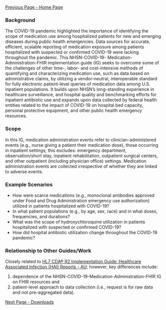 [Previous Page - Home Page](index.html)

### Background
The COVID-19 pandemic highlighted the importance of identifying the scope of medication use among hospitalized patients for new and emerging diseases during public health emergencies. Data sources for accurate, efficient, scalable reporting of medication exposure among patients hospitalized with suspected or confirmed COVID-19 were lacking throughout the pandemic. This NHSN-COVID-19- Medication-Administration-FHIR implementation guide (IG) seeks to overcome some of the challenges of other time-, labor- and cost-intensive methods of quantifying and characterizing medication use, such as data based on administrative claims, by utilizing a vendor-neutral, interoperable standard for fully electronic patient-level queries of medication data among U.S. inpatient populations. It builds upon NHSN’s long-standing experience in healthcare surveillance, and hospital quality and benchmarking efforts for inpatient antibiotic use and expands upon data collected by federal health entities related to the impact of COVID-19 on hospital bed capacity, personal protective equipment, and other public health emergency resources.

### Scope
In this IG, medication administration events refer to clinician-administered events (e.g., nurse giving a patient their medication dose), those occurring in inpatient settings; this excludes: emergency department, observation/short stay, inpatient rehabilitation, outpatient surgical centers, and other outpatient (including physician office) settings. Medication administration events are collected irrespective of whether they are linked to adverse events.

### Example Scenarios
* How were scarce medications (e.g., monoclonal antibodies approved under Food and Drug Administration emergency use authorization) utilized in patients hospitalized with COVID-19? 
* In what patient populations (e.g., by age, sex, race) and in what doses, frequencies, and durations?
* What was the scope of hydroxychloroquine utilization in patients hospitalized with suspected or confirmed COVID-19?
* How did hospital antibiotic utilization change throughout the COVID-19 pandemic?

### Relationship to Other Guides/Work
Closely related to [HL7 CDA® R2 Implementation Guide: Healthcare Associated Infection (HAI) Reports - AU](https://www.hl7.org/implement/standards/product_brief.cfm?product_id=426); however, key differences include:
1. dependence of the NHSN-COVID-19-Medication-Administration-FHIR IG on FHIR resources and
2. patient-level approach to data collection (i.e., request is for raw data and not pre-aggregated data).

[Next Page - Downloads](downloads.html)